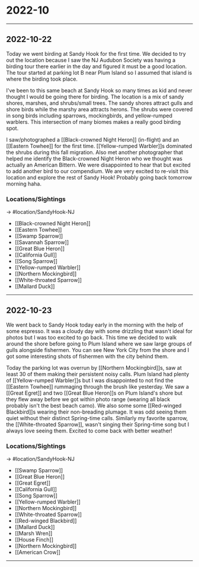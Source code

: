 # 2022-10
---------------------------------------------------------------

## 2022-10-22

Today we went birding at Sandy Hook for the first time. We decided to try out the location because I saw the NJ Audubon Society was having a birding tour there earlier in the day and figured it must be a good location. The tour started at parking lot B near Plum Island so I assumed that island is where the birding took place. 

I've been to this same beach at Sandy Hook so many times as kid and never thought I would be going there for birding. The location is a mix of sandy shores, marshes, and shrubs/small trees. The sandy shores attract gulls and shore birds while the marshy area attracts herons. The shrubs were covered in song birds including sparrows, mockingbirds, and yellow-rumped warblers. This intersection of many biomes makes a really good birding spot. 

I saw/photographed a [[Black-crowned Night Heron]] (in-flight) and an [[Eastern Towhee]] for the first time. [[Yellow-rumped Warbler]]s dominated the shrubs during this fall migration. Also met another photographer that helped me identify the Black-crowned Night Heron who we thought was actually an American Bittern. We were disappointed to hear that but excited to add another bird to our compendium. We are very excited to re-visit this location and explore the rest of Sandy Hook! Probably going back tomorrow morning haha.

### Locations/Sightings

-> #location/SandyHook-NJ

- [[Black-crowned Night Heron]]
- [[Eastern Towhee]]
- [[Swamp Sparrow]]
- [[Savannah Sparrow]]
- [[Great Blue Heron]]
- [[California Gull]]
- [[Song Sparrow]]
- [[Yellow-rumped Warbler]]
- [[Northern Mockingbird]]
- [[White-throated Sparrow]]
- [[Mallard Duck]]
---------------------------------------------------------------

## 2022-10-23

We went back to Sandy Hook today early in the morning with the help of some espresso. It was a cloudy day with some drizzling that wasn't ideal for photos but I was too excited to go back. This time we decided to walk around the shore before going to Plum Island where we saw large groups of gulls alongside fishermen. You can see New York City from the shore and I got some interesting shots of fishermen with the city behind them.

Today the parking lot was overrun by [[Northern Mockingbird]]s, saw at least 30 of them making their persistent noisy calls. Plum Island had plenty of [[Yellow-rumped Warbler]]s but I was disappointed to not find the [[Eastern Towhee]] rummaging through the brush like yesterday. We saw a [[Great Egret]] and two [[Great Blue Heron]]s on Plum Island's shore but they flew away before we got within photo range (wearing all black probably isn't the best beach camo). We also some some [[Red-winged Blackbird]]s wearing their non-breading plumage. It was odd seeing them quiet without their distinct Spring-time calls. Similarly my favorite sparrow, the [[White-throated Sparrow]], wasn't singing their Spring-time song but I always love seeing them. Excited to come back with better weather!

### Locations/Sightings

-> #location/SandyHook-NJ

- [[Swamp Sparrow]]
- [[Great Blue Heron]]
- [[Great Egret]]
- [[California Gull]]
- [[Song Sparrow]]
- [[Yellow-rumped Warbler]]
- [[Northern Mockingbird]]
- [[White-throated Sparrow]]
- [[Red-winged Blackbird]]
- [[Mallard Duck]]
- [[Marsh Wren]]
- [[House Finch]]
- [[Northern Mockingbird]]
- [[American Crow]]
---------------------------------------------------------------